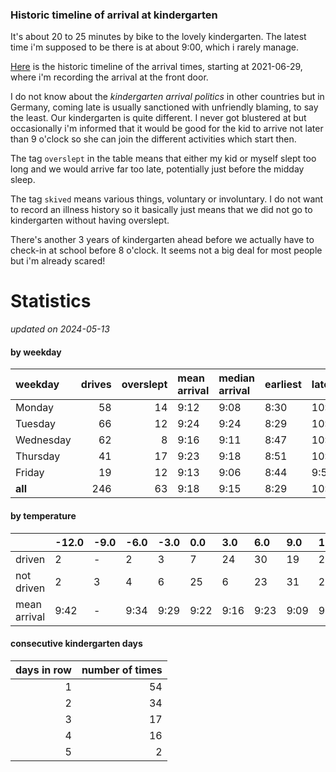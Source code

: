 ### Historic timeline of arrival at kindergarten

It's about 20 to 25 minutes by bike to the lovely kindergarten. 
The latest time i'm supposed to be there is at about 9:00, 
which i rarely manage. 

[Here](times.csv) is the historic timeline of the arrival times, starting
at 2021-06-29, where i'm recording the arrival at the front door.

I do not know about the *kindergarten arrival politics* in other
countries but in Germany, coming late is usually sanctioned 
with unfriendly blaming, to say the least. Our kindergarten is quite
different. I never got blustered at but occasionally i'm informed
that it would be good for the kid to arrive not later than 9 o'clock
so she can join the different activities which start then. 

The tag `overslept` in the table means that either my kid or myself
slept too long and we would arrive far too late, potentially just
before the midday sleep.

The tag `skived` means various things, voluntary or involuntary. I 
do not want to record an illness history so it basically just means
that we did not go to kindergarten without having overslept.

There's another 3 years of kindergarten ahead before we actually 
have to check-in at school before 8 o'clock. It seems not a big deal
for most people but i'm already scared!


# Statistics

*updated on 2024-05-13*

#### by weekday

| weekday   |   drives |   overslept | mean arrival   | median arrival   | earliest   | latest   |
|:----------|---------:|------------:|:---------------|:-----------------|:-----------|:---------|
| Monday    |       58 |          14 | 9:12           | 9:08             | 8:30       | 10:14    |
| Tuesday   |       66 |          12 | 9:24           | 9:24             | 8:29       | 10:20    |
| Wednesday |       62 |           8 | 9:16           | 9:11             | 8:47       | 10:26    |
| Thursday  |       41 |          17 | 9:23           | 9:18             | 8:51       | 10:32    |
| Friday    |       19 |          12 | 9:13           | 9:06             | 8:44       | 9:56     |
| **all**   |      246 |          63 | 9:18           | 9:15             | 8:29       | 10:32    |

#### by temperature

|              | -12.0   | -9.0   | -6.0   | -3.0   | 0.0   | 3.0   | 6.0   | 9.0   | 12.0   | 15.0   | 18.0   | 21.0   | 24.0   |
|:-------------|:--------|:-------|:-------|:-------|:------|:------|:------|:------|:-------|:-------|:-------|:-------|:-------|
| driven       | 2       | -      | 2      | 3      | 7     | 24    | 30    | 19    | 20     | 12     | 5      | 5      | 2      |
| not driven   | 2       | 3      | 4      | 6      | 25    | 6     | 23    | 31    | 23     | 11     | 17     | 6      | 3      |
| mean arrival | 9:42    | -      | 9:34   | 9:29   | 9:22  | 9:16  | 9:23  | 9:09  | 9:21   | 9:42   | 9:49   | 9:26   | 9:39   |

#### consecutive kindergarten days

|   days in row |   number of times |
|--------------:|------------------:|
|             1 |                54 |
|             2 |                34 |
|             3 |                17 |
|             4 |                16 |
|             5 |                 2 |

